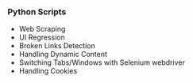 ### Python Scripts

- Web Scraping
- UI Regression
- Broken Links Detection
- Handling Dynamic Content
- Switching Tabs/Windows with Selenium webdriver
- Handling Cookies
